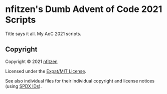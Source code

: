 # nfitzen's Dumb Advent of Code 2021 Scripts

Title says it all. My AoC 2021 scripts.

## Copyright

Copyright &copy; 2021 [nfitzen](https://github.com/nfitzen)

Licensed under the [Expat/MIT License](LICENSE).

See also individual files for their individual copyright and license notices
(using [SPDX IDs](https://spdx.dev/ids/)).
